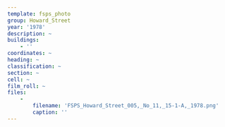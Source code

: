 ```yaml
---
template: fsps_photo
group: Howard_Street
year: '1978'
description: ~
buildings:
    - ''
coordinates: ~
heading: ~
classification: ~
section: ~
cell: ~
film_roll: ~
files:
    -
        filename: 'FSPS_Howard_Street_005,_No_11,_15-1-A,_1978.png'
        caption: ''
---
```

